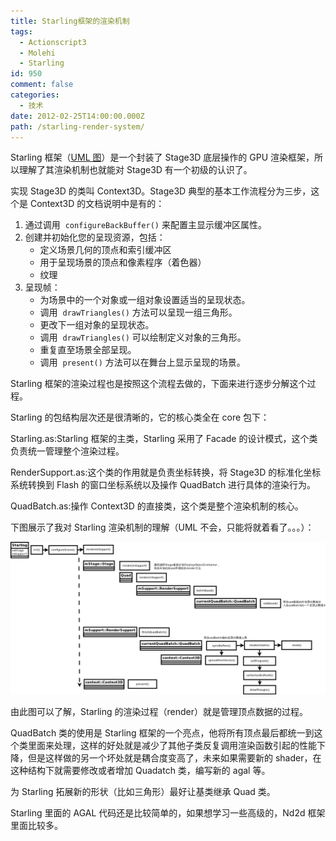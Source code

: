 ```yaml
---
title: Starling框架的渲染机制
tags:
  - Actionscript3
  - Molehi
  - Starling
id: 950
comment: false
categories:
  - 技术
date: 2012-02-25T14:00:00.000Z
path: /starling-render-system/
---
```


Starling 框架（[UML 图](http://crocusmodeller.com/frameworks/starling.png)）是一个封装了 Stage3D 底层操作的 GPU 渲染框架，所以理解了其渲染机制也就能对 Stage3D 有一个初级的认识了。

实现 Stage3D 的类叫 Context3D。Stage3D 典型的基本工作流程分为三步，这个是 Context3D 的文档说明中是有的：

1.  通过调用  `configureBackBuffer()` 来配置主显示缓冲区属性。
2.  创建并初始化您的呈现资源，包括：
    * 定义场景几何的顶点和索引缓冲区
    * 用于呈现场景的顶点和像素程序（着色器）
    * 纹理
3.  呈现帧：
    * 为场景中的一个对象或一组对象设置适当的呈现状态。
    * 调用  `drawTriangles()` 方法可以呈现一组三角形。
    * 更改下一组对象的呈现状态。
    * 调用  `drawTriangles()` 可以绘制定义对象的三角形。
    * 重复直至场景全部呈现。
    * 调用  `present()` 方法可以在舞台上显示呈现的场景。

Starling 框架的渲染过程也是按照这个流程去做的，下面来进行逐步分解这个过程。

Starling 的包结构层次还是很清晰的，它的核心类全在 core 包下：

Starling.as:Starling 框架的主类，Starling 采用了 Facade 的设计模式，这个类负责统一管理整个渲染过程。

RenderSupport.as:这个类的作用就是负责坐标转换，将 Stage3D 的标准化坐标系统转换到 Flash 的窗口坐标系统以及操作 QuadBatch 进行具体的渲染行为。

QuadBatch.as:操作 Context3D 的直接类，这个类是整个渲染机制的核心。

下图展示了我对 Starling 渲染机制的理解（UML 不会，只能将就着看了。。。）：

![](./StarlingWorkflow.png "StarlingWorkflow")

由此图可以了解，Starling 的渲染过程（render）就是管理顶点数据的过程。

QuadBatch 类的使用是 Starling 框架的一个亮点，他将所有顶点最后都统一到这个类里面来处理，这样的好处就是减少了其他子类反复调用渲染函数引起的性能下降，但是这样做的另一个坏处就是耦合度变高了，未来如果需要新的 shader，在这种结构下就需要修改或者增加 Quadatch 类，编写新的 agal 等。

为 Starling 拓展新的形状（比如三角形）最好让基类继承 Quad 类。

Starling 里面的 AGAL 代码还是比较简单的，如果想学习一些高级的，Nd2d 框架里面比较多。
